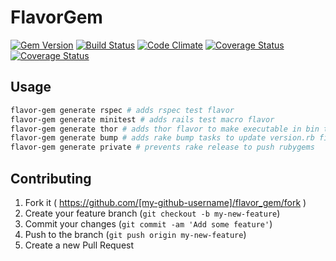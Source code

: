 # FlavorGem
[![Gem Version](https://img.shields.io/gem/v/flavor_gem.svg)](https://rubygems.org/gems/flavor_gem)
[![Build Status](https://travis-ci.org/iamdionysus/flavor_gem.svg?branch=master)](https://travis-ci.org/iamdionysus/flavor_gem)
[![Code Climate](https://codeclimate.com/github/iamdionysus/flavor_gem/badges/gpa.svg)](https://codeclimate.com/github/iamdionysus/flavor_gem)
[![Coverage Status](https://coveralls.io/repos/iamdionysus/flavor_gem/badge.svg)](https://coveralls.io/r/iamdionysus/flavor_gem)
[![Coverage Status](https://coveralls.io/repos/iamdionysus/flavor_gem/badge.svg?branch=master)](https://coveralls.io/r/iamdionysus/flavor_gem?branch=master)

## Usage

```bash
flavor-gem generate rspec # adds rspec test flavor
flavor-gem generate minitest # adds rails test macro flavor
flavor-gem generate thor # adds thor flavor to make executable in bin to use it
flavor-gem generate bump # adds rake bump tasks to update version.rb file easily
flavor-gem generate private # prevents rake release to push rubygems
```

## Contributing

1. Fork it ( https://github.com/[my-github-username]/flavor_gem/fork )
2. Create your feature branch (`git checkout -b my-new-feature`)
3. Commit your changes (`git commit -am 'Add some feature'`)
4. Push to the branch (`git push origin my-new-feature`)
5. Create a new Pull Request
